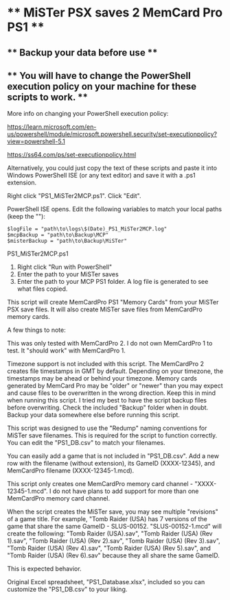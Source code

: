 # **  MiSTer PSX saves 2 MemCard Pro PS1   **

## **  Backup your data before use          **

## ** You will have to change the PowerShell execution policy on your machine for these scripts to work. **

More info on changing your PowerShell execution policy:

https://learn.microsoft.com/en-us/powershell/module/microsoft.powershell.security/set-executionpolicy?view=powershell-5.1

https://ss64.com/ps/set-executionpolicy.html

Alternatively, you could just copy the text of these scripts and paste it into Windows PowerShell ISE (or any text editor) and save it with a .ps1 extension.

Right click "PS1_MiSTer2MCP.ps1".  Click "Edit".  

PowerShell ISE opens.  Edit the following variables to match your local paths (keep the ""):

```
$logFile = "path\to\logs\$(Date)_PS1_MiSTer2MCP.log"
$mcpBackup = "path\to\Backup\MCP"
$misterBackup = "path\to\Backup\MiSTer"
```

PS1_MiSTer2MCP.ps1
1. Right click "Run with PowerShell"
2. Enter the path to your MiSTer saves
3. Enter the path to your MCP PS1 folder.
A log file is generated to see what files copied.

This script will create MemCardPro PS1 "Memory Cards" from your MiSTer PSX save files.  It will also create MiSTer save files from MemCardPro memory cards.

A few things to note:

This was only tested with MemCardPro 2.  I do not own MemCardPro 1 to test.  It "should work" with MemCardPro 1.

Timezone support is not included with this script.  The MemCardPro 2 creates file timestamps in GMT by default.  Depending on your timezone, the timestamps may be ahead or behind your timezone.  Memory cards generated by MemCard Pro may be "older" or "newer" than you may expect and cause files to be overwritten in the wrong direction.  Keep this in mind when running this script.  I tried my best to have the script backup files before overwriting.  Check the included "Backup" folder when in doubt.  Backup your data somewhere else before running this script.

This script was designed to use the "Redump" naming conventions for MiSTer save filenames.  This is required for the script to function correctly.  You can edit the "PS1_DB.csv" to match your filenames.  

You can easily add a game that is not included in "PS1_DB.csv".  Add a new row with the filename (without extension), its GameID (XXXX-12345), and MemCardPro filename (XXXX-12345-1.mcd).

 This script only creates one MemCardPro memory card channel - "XXXX-12345-1.mcd".  I do not have plans to add support for more than one MemCardPro memory card channel.
 
 When the script creates the MiSTer save, you may see multiple "revisions" of a game title.  For example, "Tomb Raider (USA) has 7 versions of the game that share the same GameID - SLUS-00152.  "SLUS-00152-1.mcd" will create the following: "Tomb Raider (USA).sav", "Tomb Raider (USA) (Rev 1).sav", "Tomb Raider (USA) (Rev 2).sav", "Tomb Raider (USA) (Rev 3).sav", "Tomb Raider (USA) (Rev 4).sav", "Tomb Raider (USA) (Rev 5).sav", and "Tomb Raider (USA) (Rev 6).sav" because they all share the same GameID.
 
 This is expected behavior.

Original Excel spreadsheet, "PS1_Database.xlsx", included so you can customize the "PS1_DB.csv" to your liking.
